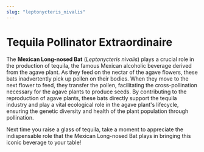 ```yaml
---
slug: "leptonycteris_nivalis"
---
```


# Tequila Pollinator Extraordinaire

The **Mexican Long-nosed Bat** (_Leptonycteris nivalis_) plays a crucial role in the production of tequila,
the famous Mexican alcoholic beverage derived from the agave plant.
As they feed on the nectar of the agave flowers, these bats inadvertently pick up pollen on their bodies.
When they move to the next flower to feed, they transfer the pollen,
facilitating the cross-pollination necessary for the agave plants to produce seeds.
By contributing to the reproduction of agave plants,
these bats directly support the tequila industry and play a vital ecological role in the agave plant's lifecycle,
ensuring the genetic diversity and health of the plant population through pollination.

Next time you raise a glass of tequila,
take a moment to appreciate the indispensable role that the Mexican Long-nosed Bat plays in bringing
this iconic beverage to your table!
